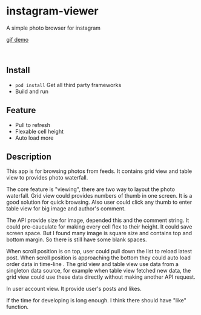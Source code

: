 # instagram-viewer
A simple photo browser for instagram

[gif demo](https://www.dropbox.com/s/dt0sybqqlsbjjnn/instagram-viewer-demo.gif?dl=1)

<br/>     				

Install
-------

- ```pod install``` Get all third party frameworks  
- Build and run

Feature
-------
- Pull to refresh
- Flexable cell height
- Auto load more

Description
-------
This app is for browsing photos from feeds. It contains grid view and table view to provides photo waterfall.

The core feature is "viewing", there are two way to layout the photo waterfall. Grid view could provides numbers of thumb in one screen. It is a good solution for quick browsing. Also user could click any thumb to enter table view for big image and author's comment. 

The API provide size for image, depended this and the comment string. It could pre-cauculate for making every cell flex to their height. It could save screen space. But I found many image is square size and contains top and bottom margin. So there is still have some blank spaces.

When scroll position is on top, user could pull down the list to reload latest post. When scroll position is approaching the bottom they could auto load order data in time-line . The grid view and table view use data from a singleton data source, for example when table view fetched new data, the grid view could use these data directly without making another API request. 

In user account view. It provide user's posts and likes.

If the time for developing is long enough. I think there should have "like" function.

